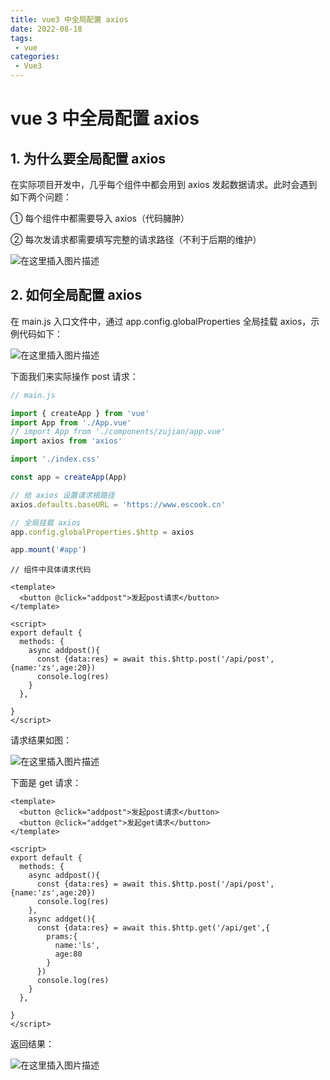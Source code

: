 ```yaml
---
title: vue3 中全局配置 axios
date: 2022-08-18
tags:
 - vue
categories:
 - Vue3
---
```


# vue 3 中全局配置 axios

## 1. 为什么要全局配置 axios

在实际项目开发中，几乎每个组件中都会用到 axios 发起数据请求。此时会遇到如下两个问题：

① 每个组件中都需要导入 axios（代码臃肿）

② 每次发请求都需要填写完整的请求路径（不利于后期的维护）

![在这里插入图片描述](https://img-blog.csdnimg.cn/20e576e23ccc453f832383e229c8a427.png)

## 2. 如何全局配置 axios

在 main.js 入口文件中，通过 app.config.globalProperties 全局挂载 axios，示例代码如下：

![在这里插入图片描述](https://img-blog.csdnimg.cn/ef0e97b5fed54f3db3be291e3765f961.png)

下面我们来实际操作 post 请求：

```js
// main.js

import { createApp } from 'vue'
import App from './App.vue'
// import App from './components/zujian/app.vue'
import axios from 'axios'

import './index.css'

const app = createApp(App)

// 给 axios 设置请求根路径
axios.defaults.baseURL = 'https://www.escook.cn'

// 全局挂载 axios
app.config.globalProperties.$http = axios

app.mount('#app')

```

```vue
// 组件中具体请求代码

<template>
  <button @click="addpost">发起post请求</button>
</template>

<script>
export default {
  methods: {
    async addpost(){
      const {data:res} = await this.$http.post('/api/post',{name:'zs',age:20})
      console.log(res)
    }
  },

}
</script>
```

请求结果如图：

![在这里插入图片描述](https://img-blog.csdnimg.cn/524b70d49266464fa55418f22c8f1d10.png)

下面是 get 请求：

```vue
<template>
  <button @click="addpost">发起post请求</button>
  <button @click="addget">发起get请求</button>
</template>

<script>
export default {
  methods: {
    async addpost(){
      const {data:res} = await this.$http.post('/api/post',{name:'zs',age:20})
      console.log(res)
    },
    async addget(){
      const {data:res} = await this.$http.get('/api/get',{
        prams:{
          name:'ls',
          age:80
        }
      })
      console.log(res)
    }
  },

}
</script>
```

返回结果：

![在这里插入图片描述](https://img-blog.csdnimg.cn/d3d4168822ff4801af604829b033d5ec.png)